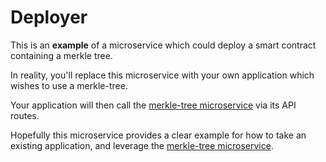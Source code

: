 # Deployer
This is an **example** of a microservice which could deploy a smart contract containing a merkle tree.  

In reality, you'll replace this microservice with your own application which wishes to use a merkle-tree.  

Your application will then call the [merkle-tree microservice](/merkle-tree/README.md) via its API routes.  

Hopefully this microservice provides a clear example for how to take an existing application, and leverage the [merkle-tree microservice](/merkle-tree/README.md).

